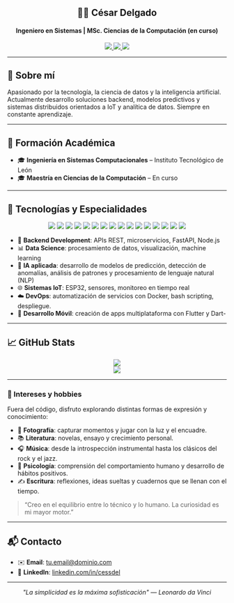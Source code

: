 <h2 align="center">👨‍💻 César Delgado</h2>
<h4 align="center">Ingeniero en Sistemas | MSc. Ciencias de la Computación (en curso)</h4>

<p align="center">
  <a href="https://www.linkedin.com/in/cessdel/">
    <img src="https://img.shields.io/badge/LinkedIn-cessdel-0077B5?style=for-the-badge&logo=linkedin&logoColor=white">
  </a>
  <a href="https://x.com/cess_delgado">
    <img src="https://img.shields.io/badge/X-@cess_delgado-000000?style=for-the-badge&logo=x&logoColor=white">
  </a>
  <a href="https://www.instagram.com/cess.del/">
    <img src="https://img.shields.io/badge/Instagram-cess.del-E4405F?style=for-the-badge&logo=instagram&logoColor=white">
  </a>
</p>

---

## 🚀 Sobre mí

Apasionado por la tecnología, la ciencia de datos y la inteligencia artificial. Actualmente desarrollo soluciones backend, modelos predictivos y sistemas distribuidos orientados a IoT y analítica de datos. Siempre en constante aprendizaje.

---

## 🧠 Formación Académica

- 🎓 **Ingeniería en Sistemas Computacionales** – Instituto Tecnológico de León  
- 🎓 **Maestría en Ciencias de la Computación** – En curso

---

## 🧰 Tecnologías y Especialidades

<p align="center">
  <!-- Lenguajes y Frameworks -->
  <img src="https://img.shields.io/badge/Python-3776AB?style=for-the-badge&logo=python&logoColor=white"/>
  <img src="https://img.shields.io/badge/FastAPI-009688?style=for-the-badge&logo=fastapi&logoColor=white"/>
  <img src="https://img.shields.io/badge/Node.js-339933?style=for-the-badge&logo=node.js&logoColor=white"/>
  <img src="https://img.shields.io/badge/MicroPython-2C3E50?style=for-the-badge&logo=python&logoColor=white"/>
  <img src="https://img.shields.io/badge/Dart-0175C2?style=for-the-badge&logo=dart&logoColor=white"/>
  <img src="https://img.shields.io/badge/Flutter-02569B?style=for-the-badge&logo=flutter&logoColor=white"/>

  <!-- IoT y Comunicación -->
  <img src="https://img.shields.io/badge/MQTT-FF9800?style=for-the-badge&logo=eclipse-mosquitto&logoColor=white"/>
  <img src="https://img.shields.io/badge/ESP32-003B71?style=for-the-badge&logo=espressif&logoColor=white"/>
  <img src="https://img.shields.io/badge/Raspberry_Pi-C51A4A?style=for-the-badge&logo=raspberrypi&logoColor=white"/>

  <!-- Ciencia de Datos e IA -->
  <img src="https://img.shields.io/badge/Análisis%20de%20Datos-4B8BBE?style=for-the-badge&logo=databricks&logoColor=white"/>
  <img src="https://img.shields.io/badge/Visualización%20de%20Datos-EE6C4D?style=for-the-badge&logo=plotly&logoColor=white"/>
  <img src="https://img.shields.io/badge/Aprendizaje%20Automático-FFB703?style=for-the-badge&logo=google&logoColor=white"/>
  <img src="https://img.shields.io/badge/Modelado%20Predictivo-8338EC?style=for-the-badge&logo=neural&logoColor=white"/>

  <!-- DevOps y Automatización -->
  <img src="https://img.shields.io/badge/Docker-2496ED?style=for-the-badge&logo=docker&logoColor=white"/>
  <img src="https://img.shields.io/badge/Linux-FCC624?style=for-the-badge&logo=linux&logoColor=black"/>
  <img src="https://img.shields.io/badge/Bash-4EAA25?style=for-the-badge&logo=gnu-bash&logoColor=white"/>
</p>


- 🔧 **Backend Development**: APIs REST, microservicios, FastAPI, Node.js  
- 📊 **Data Science**: procesamiento de datos, visualización, machine learning  
- 🤖 **IA aplicada**: desarrollo de modelos de predicción, detección de anomalías, análisis de patrones y procesamiento de lenguaje natural (NLP)  
- 🌐 **Sistemas IoT**: ESP32, sensores, monitoreo en tiempo real  
- ☁️ **DevOps**: automatización de servicios con Docker, bash scripting, despliegue.
- 📱 **Desarrollo Móvil**: creación de apps multiplataforma con Flutter y Dart-

---

## 📈 GitHub Stats

<p align="center">
  <img src="https://github-readme-stats.vercel.app/api?username=cessdel&show_icons=true&theme=transparent&hide_border=true">
  <br>
  <img src="https://github-readme-stats.vercel.app/api/top-langs/?username=cessdel&layout=compact&theme=transparent&hide_border=true">
</p>

---

### 🎯 Intereses y hobbies

Fuera del código, disfruto explorando distintas formas de expresión y conocimiento:

- 📸 **Fotografía**: capturar momentos y jugar con la luz y el encuadre.  
- 📚 **Literatura**: novelas, ensayo y crecimiento personal.  
- 🎧 **Música**: desde la introspección instrumental hasta los clásicos del rock y el jazz.  
- 🧠 **Psicología**: comprensión del comportamiento humano y desarrollo de hábitos positivos.  
- ✍️ **Escritura**: reflexiones, ideas sueltas y cuadernos que se llenan con el tiempo.  

> “Creo en el equilibrio entre lo técnico y lo humano. La curiosidad es mi mayor motor.”
---

## 📬 Contacto

- ✉️ **Email**: [tu.email@dominio.com](mailto:tu.email@dominio.com)  
- 🔗 **LinkedIn**: [linkedin.com/in/cessdel](https://www.linkedin.com/in/cessdel/)

---

<p align="center"><i>"La simplicidad es la máxima sofisticación" — Leonardo da Vinci</i></p>
